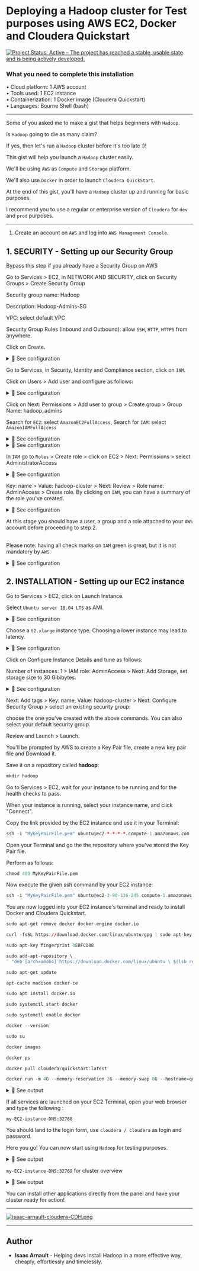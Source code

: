 # Deploying a Hadoop cluster for Test purposes using AWS EC2, Docker and Cloudera Quickstart

[![Project Status: Active – The project has reached a stable, usable state and is being actively developed.](https://www.repostatus.org/badges/latest/active.svg)](https://www.repostatus.org/#active)

### What you need to complete this installation

• Cloud platform: 1 AWS account<br>
• Tools used: 1 EC2 instance <br>
• Containerization: 1 Docker image (Cloudera Quickstart)<br>
• Languages: Bourne Shell (bash)

<hr>

Some of you asked me to make a gist that helps beginners with `Hadoop`.<br>

Is `Hadoop` going to die as many claim?<br>

If yes, then let's run a `Hadoop` cluster before it's too late :)!<br> 

This gist will help you launch a `Hadoop` cluster easily.<br>

We'll be using `AWS` as `Compute` and `Storage` platform. <br>

We'll also use `Docker` in order to launch `Cloudera QuickStart`.<br>

At the end of this gist, you'll have a `Hadoop` cluster up and running for basic purposes. <br>

I recommend you to use a regular or enterprise version of `Cloudera` for `dev` and `prod` purposes.

<hr>

1. Create an account on `AWS` and log into `AWS Management Console`.<br>

## 1. SECURITY - Setting up our Security Group

Bypass this step if you already have a Security Group on AWS<br>

Go to Services > EC2, in NETWORK AND SECURITY, click on Security Groups > Create Security Group<br>

Security group name: Hadoop<br>

Description: Hadoop-Admins-SG<br>

VPC: select default VPC<br>

Security Group Rules (Inbound and Outbound): allow `SSH`, `HTTP`, `HTTPS` from anywhere.<br>

Click on Create.

<details>
<summary>🔴 See configuration</summary>
<p>
  
[![isaac-arnault-AWS.png](https://i.postimg.cc/NfQcCmyB/isaac-arnault-AWS.png)](https://postimg.cc/JtYvGyc2)

</p>
</details>

Go to Services, in Security, Identity and Compliance section, click on `IAM`.<br>

Click on Users > Add user and configure as follows:

<details>
<summary>🔴 See configuration</summary>
<p>
  
[![isaac-arnault-aws-19.png](https://i.postimg.cc/DfBjFXj2/isaac-arnault-aws-19.png)](https://postimg.cc/9zwtYrHS)

</p>
</details>

Click on Next: Permissions > Add user to group > Create group > Group Name: hadoop_admins<br>

Search for `EC2`: select `AmazonEC2FullAccess`, Search for `IAM`: select `AmazonIAMFullAccess`

<details>
<summary>🔴 See configuration</summary>
<p>
  
[![isaac-arnault-AWS-20.png](https://i.postimg.cc/gJBZtmsP/isaac-arnault-AWS-20.png)](https://postimg.cc/vgfTcRCP)

</p>
</details>

<details>
<summary>🔴 See configuration</summary>
<p>
  
[![isaac-arnault-aws-21.png](https://i.postimg.cc/qqhC9SD6/isaac-arnault-aws-21.png)](https://postimg.cc/8fG5vKST)

</p>
</details>

In `IAM` go to `Roles` > Create role > click on EC2 > Next: Permissions > select AdministratorAccess

<details>
<summary>🔴 See configuration</summary>
<p>
  
[![isaac-arnault-aws-22.png](https://i.postimg.cc/wTxvP738/isaac-arnault-aws-22.png)](https://postimg.cc/dDXwZQ84)

</p>
</details>

Key: name > Value: hadoop-cluster > Next: Review > Role name: AdminAccess > Create role. By clicking on `IAM`, you can have a summary of the role you've created.

<details>
<summary>🔴 See configuration</summary>
<p>
  
[![isaac-arnault-AWS-23.png](https://i.postimg.cc/W1jQSk4g/isaac-arnault-AWS-23.png)](https://postimg.cc/fJ22RkmR)

</p>
</details>

At this stage you should have a user, a group and a role attached to your `AWS` account before proceeding to step 2. <br>

<br>Please note</b>: having all check marks on `IAM` green is great, but it is not mandatory by `AWS`.<br>

<details>
<summary>🔴 See configuration</summary>
<p>
  
[![isaac-arnault-AWS-18.png](https://i.postimg.cc/N0jkjgdW/isaac-arnault-AWS-18.png)](https://postimg.cc/CR9qvVTN)

</p>
</details>

## 2. INSTALLATION - Setting up our EC2 instance

Go to Services > EC2, click on Launch Instance.<br>

Select `Ubuntu server 18.04 LTS` as AMI.

<details>
<summary>🔴 See configuration</summary>
<p>
  
[![isaac-arnault-AWS-hadoop.png](https://i.postimg.cc/KjqgVF52/isaac-arnault-AWS-hadoop.png)](https://postimg.cc/LgPXYc7C)

</p>
</details>

Choose a `t2.xlarge` instance type. Choosing a lower instance may lead to latency.

<details>
<summary>🔴 See configuration</summary>
<p>
  
[![isaac-arnault-hadoop-2.png](https://i.postimg.cc/Sxpyh3tF/isaac-arnault-hadoop-2.png)](https://postimg.cc/6yYsVjXY)

</p>
</details>

Click on Configure Instance Details and tune as follows:<br>

Number of instances: 1 > IAM role: AdminAccess > Next: Add Storage, set storage size to 30 Gibibytes.

<details>
<summary>🔴 See configuration</summary>
<p>
  
[![isaac-arnault-aws-24.png](https://i.postimg.cc/9FxGN3mb/isaac-arnault-aws-24.png)](https://postimg.cc/ykZgkbS3)

</p>
</details>

Next: Add tags > Key: name, Value: hadoop-cluster > Next: Configure Security Group > select an existing security group:<br>

choose the one you've created with the above commands. You can also select your default security group.<br>

Review and Launch > Launch.<br>

You'll be prompted by AWS to create a Key Pair file, create a new key pair file and Download it.<br>

Save it on a repository called <b>hadoop</b>:

```r
mkdir hadoop
```

Go to Services > EC2, wait for your instance to be running and for the health checks to pass.<br>

When your instance is running, select your instance name, and click "Connect".<br>

Copy the link provided by the EC2 instance and use it in your Terminal: <br>

```r
ssh -i "MyKeyPairFile.pem" ubuntu@ec2-*-*-*-*.compute-1.amazonaws.com
```

Open your Terminal and go the the repository where you've stored the Key Pair file.<br>

Perform as follows:

```r
chmod 400 MyKeyPairFile.pem
```

Now execute the given ssh command by your EC2 instance:

```r
ssh -i "MyKeyPairFile.pem" ubuntu@ec2-3-90-136-245.compute-1.amazonaws.com
```

You are now logged into your EC2 instance's terminal and ready to install Docker and Cloudera Quickstart.<br>

```r
sudo apt-get remove docker docker-engine docker.io
```

```r
curl -fsSL https://download.docker.com/linux/ubuntu/gpg | sudo apt-key add -
```

```r
sudo apt-key fingerprint 0EBFCD88
```

```r
sudo add-apt-repository \
  "deb [arch=amd64] https://download.docker.com/linux/ubuntu \ $(lsb_release -cs) \ stable"
```

```r
sudo apt-get update
```

```r
apt-cache madison docker-ce
```

```r
sudo apt install docker.io
```

```r
sudo systemctl start docker
```

```r
sudo systemctl enable docker
```

```r
docker --version
```

```r
sudo su
```

```r
docker images
```

```r
docker ps
```

```r
docker pull cloudera/quickstart:latest
```

```r
docker run -m 4G --memory-reservation 2G --memory-swap 8G --hostname=quickstart.cloudera --privileged=true -t -i -v $(pwd):/CDH --publish-all=true -p8888 -p8088 cloudera/quickstart /usr/bin/docker-quickstart
```

<details>
<summary>🔵 See output</summary>
<p>
  
[![isaac-arnault-AWS-24.png](https://i.postimg.cc/bvp5PDS8/isaac-arnault-AWS-24.png)](https://postimg.cc/xXp5ydPF)

</p>
</details>

If all services are launched on your EC2 Terminal, open your web browser and type the following :

`my-EC2-instance-DNS:32768`

You should land to the login form, use `cloudera / cloudera` as login and password.

Here you go! You can now start using `Hadoop` for testing purposes.

<details>
<summary>🔵 See output</summary>
<p>
  
[![isaac-arnault-AWS-cloudera.png](https://i.postimg.cc/dQhZ65NP/isaac-arnault-AWS-cloudera.png)](https://postimg.cc/WtP4bwPX)

</p>
</details>

`my-EC2-instance-DNS:32769` for cluster overview

<details>
<summary>🔵 See output</summary>
<p>
  
[![isaac-arnault-hadoop-cloudera.png](https://i.postimg.cc/BQNpFYjW/isaac-arnault-hadoop-cloudera.png)](https://postimg.cc/dLkGP9Rn)

</p>
</details>

You can install other applications directly from the panel and have your cluster ready for action!

<hr>

[![isaac-arnault-cloudera-CDH.png](https://i.postimg.cc/FF6sKmxw/isaac-arnault-cloudera-CDH.png)](https://postimg.cc/DmqKC9Hc)

<hr>

## Author

* **Isaac Arnault** - Helping devs install Hadoop in a more effective way, cheaply, effortlessly and timelessly.
